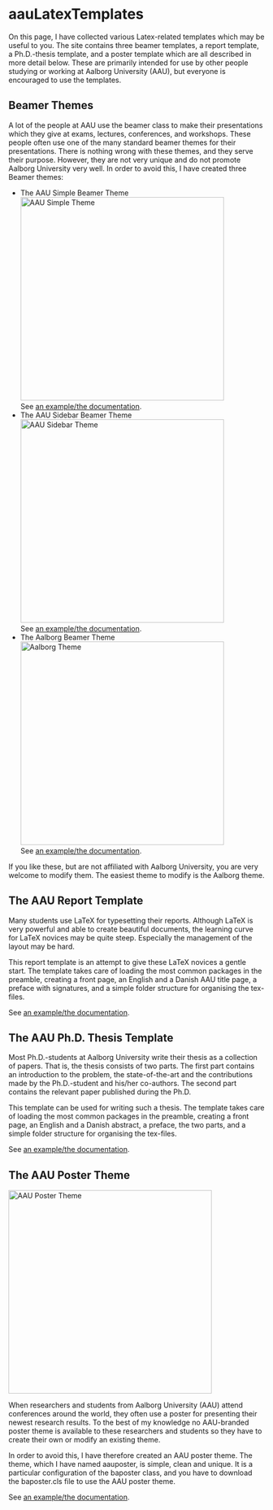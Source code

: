 # aauLatexTemplates
On this page, I have collected various Latex-related templates which may be useful to you. The site contains three beamer templates, a report template, a Ph.D.-thesis template, and a poster template which are all described in more detail below. These are primarily intended for use by other people studying or working at Aalborg University (AAU), but everyone is encouraged to use the templates.

## Beamer Themes
A lot of the people at AAU use the beamer class to make their presentations which they give at exams, lectures, conferences, and workshops. These people often use one of the many standard beamer themes for their presentations. There is nothing wrong with these themes, and they serve their purpose. However, they are not very unique and do not promote Aalborg University very well. In order to avoid this, I have created three Beamer themes:

- The AAU Simple Beamer Theme<br />
<img src="img/aauSimpleLarge.png" width="400" alt="AAU Simple Theme"><br />
See [an example/the documentation](aauBeamer/aausimple/AAUsimpletheme.pdf).
- The AAU Sidebar Beamer Theme<br />
<img src="img/aauSidebarLarge.png" width="400" alt="AAU Sidebar Theme"><br />
See [an example/the documentation](aauBeamer/aausidebar/AAUsidebartheme.pdf).
- The Aalborg Beamer Theme<br />
<img src="img/aalborgLarge.png" width="400" alt="Aalborg Theme"><br />
See [an example/the documentation](aauBeamer/aalborg/aalborgtheme.pdf).

If you like these, but are not affiliated with Aalborg University, you are very welcome to modify them. The easiest theme to modify is the Aalborg theme.

## The AAU Report Template
 Many students use LaTeX for typesetting their reports. Although LaTeX is very powerful and able to create beautiful documents, the learning curve for LaTeX novices may be quite steep. Especially the management of the layout may be hard.

This report template is an attempt to give these LaTeX novices a gentle start. The template takes care of loading the most common packages in the preamble, creating a front page, an English and a Danish AAU title page, a preface with signatures, and a simple folder structure for organising the tex-files.

See [an example/the documentation](aauReportTemplate/master.pdf).

## The AAU Ph.D. Thesis Template
 Most Ph.D.-students at Aalborg University write their thesis as a collection of papers. That is, the thesis consists of two parts. The first part contains an introduction to the problem, the state-of-the-art and the contributions made by the Ph.D.-student and his/her co-authors. The second part contains the relevant paper published during the Ph.D.

This template can be used for writing such a thesis. The template takes care of loading the most common packages in the preamble, creating a front page, an English and a Danish abstract, a preface, the two parts, and a simple folder structure for organising the tex-files. 

See [an example/the documentation](aauPhdCollectionThesis/master.pdf).

## The AAU Poster Theme
<img src="img/aauPosterLarge.png" width="400" alt="AAU Poster Theme">

 When researchers and students from Aalborg University (AAU) attend conferences around the world, they often use a poster for presenting their newest research results. To the best of my knowledge no AAU-branded poster theme is available to these researchers and students so they have to create their own or modify an existing theme.

In order to avoid this, I have therefore created an AAU poster theme. The theme, which I have named aauposter, is simple, clean and unique. It is a particular configuration of the baposter class, and you have to download the baposter.cls file to use the AAU poster theme.

See [an example/the documentation](aauPoster/aauposter.pdf).

